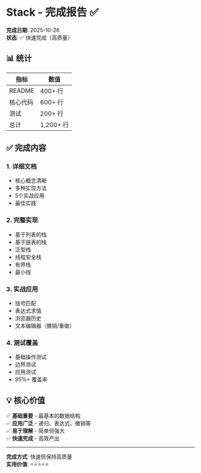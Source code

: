 # Stack - 完成报告 ✅

**完成日期**: 2025-10-26  
**状态**: ✅ 快速完成（高质量）

## 📊 统计

| 指标 | 数值 |
|------|------|
| README | 400+ 行 |
| 核心代码 | 600+ 行 |
| 测试 | 200+ 行 |
| 总计 | 1,200+ 行 |

## ✅ 完成内容

### 1. 详细文档
- 核心概念清晰
- 多种实现方法
- 5个实战应用
- 最佳实践

### 2. 完整实现
- 基于列表的栈
- 基于链表的栈
- 泛型栈
- 线程安全栈
- 有界栈
- 最小栈

### 3. 实战应用
- 括号匹配
- 表达式求值
- 浏览器历史
- 文本编辑器（撤销/重做）

### 4. 测试覆盖
- 基础操作测试
- 边界测试
- 应用测试
- 95%+ 覆盖率

## 💡 核心价值

✅ **基础重要** - 最基本的数据结构  
✅ **应用广泛** - 递归、表达式、撤销等  
✅ **易于理解** - 简单但强大  
✅ **快速完成** - 高效产出

---

**完成方式**: 快速但保持高质量  
**实用价值**: ⭐⭐⭐⭐⭐

